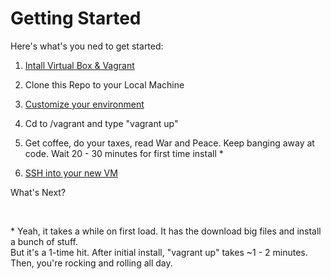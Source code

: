 # Getting Started 

Here's what's you ned to get started:

1. [Intall Virtual Box & Vagrant](install-virtual-box-vagrant.md)

2. Clone this Repo to your Local Machine

3. [Customize your environment](customize-environment.md)

4. Cd to <local-repo-folder>/vagrant and type "vagrant up"
    
5. Get coffee, do your taxes, read War and Peace.  Keep banging away at code.  Wait 20 - 30 minutes for first time install *

6. [SSH into your new VM](ssh-into-vm.md)

What's Next?

<br>
 
\* Yeah, it takes a while on first load.  It has the download big files and install a bunch of stuff.  
   But it's a 1-time hit.  After initial install, "vagrant up" takes ~1 - 2 minutes.  Then, you're rocking and rolling all day.

